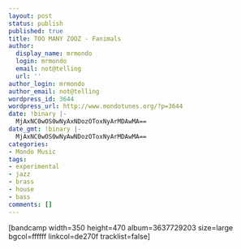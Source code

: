 ```yaml
---
layout: post
status: publish
published: true
title: TOO MANY ZOOZ - Fanimals
author:
  display_name: mrmondo
  login: mrmondo
  email: not@telling
  url: ''
author_login: mrmondo
author_email: not@telling
wordpress_id: 3644
wordpress_url: http://www.mondotunes.org/?p=3644
date: !binary |-
  MjAxNC0wOS0wNyAxNDozOToxNyArMDAwMA==
date_gmt: !binary |-
  MjAxNC0wOS0wNyAwNDozOToxNyArMDAwMA==
categories:
- Mondo Music
tags:
- experimental
- jazz
- brass
- house
- bass
comments: []
---
```

[bandcamp width=350 height=470 album=3637729203 size=large bgcol=ffffff linkcol=de270f tracklist=false]
